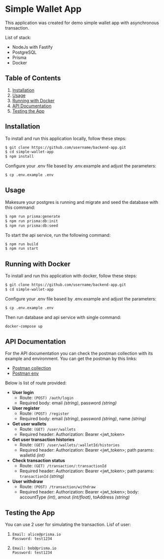 # Simple Wallet App

This application was created for demo simple wallet app with asynchronous transaction.

List of stack:

* NodeJs with Fastify
* PostgreSQL
* Prisma
* Docker

## Table of Contents

1. [Installation](#installation)
2. [Usage](#usage)
3. [Running with Docker](#running-with-docker)
4. [API Documentation](#api-documentation)
5. [Testing the App](#testing-the-app)

## Installation

To install and run this application locally, follow these steps:

```sh
$ git clone https://github.com/username/backend-app.git
$ cd simple-wallet-app
$ npm install
```

Configure your .env file based by .env.example and adjust the parameters:

```sh
$ cp .env.example .env
```

## Usage

Makesure your postgres is running and migrate and seed the database with this command:

```sh
$ npm run prisma:generate
$ npm run prisma:db:init
$ npm run prisma:db:seed
```

To start the api service, run the following command:

```sh
$ npm run build
$ npm run start
```

## Running with Docker

To install and run this application with docker, follow these steps:

```sh
$ git clone https://github.com/username/backend-app.git
$ cd simple-wallet-app
```

Configure your .env file based by .env.example and adjust the parameters:

```sh
$ cp .env.example .env
```

Then run database and api service with single command:

```sh
docker-compose up
```

## API Documentation

For the API documentation you can check the postman collection with its example and environment. You can get the postman by this links:

* [Postman collection](https://github.com/tukangk3tik/simple-wallet-app/blob/main/docs/WalletApp.postman_collection.json)
* [Postman env](https://github.com/tukangk3tik/simple-wallet-app/blob/main/docs/WalletApp.postman_environment.json)

Below is list of route provided:

- **User login**
  - Route: ``(POST) /auth/login``
  - Required body: email _(string)_, password _(string)_
- **User register**
  - Route: ``(POST) /register``
  - Required body: email _(string)_, password _(string)_, name _(string)_
- **Get user wallets**
  - Route: ``(GET) /user/wallets``
  - Required header: Authorization: Bearer <jwt_token>
- **Get user transaction histories**
  - Route: ``(GET) /user/wallets/:walletId/histories``
  - Required header: Authorization: Bearer <jwt_token>; path params: walletId _(int)_
- **Check transaction status**
  - Route: ``(GET) /transaction/:transactionId`` 
  - Required header: Authorization: Bearer <jwt_token>; path params: `transactionId` _(string)_
- **User withdraw**
  - Route: ``(POST) /transaction/withdraw``
  - Required header: Authorization: Bearer <jwt_token>; body: accountType _(int)_, amout _(int/float)_, toAddress _(string)_
 
## Testing the App
You can use 2 user for simulating the transaction. Lisf of user:
1. ```
   Email: alice@prisma.io
   Password: test1234
   ```
   
2. ```
   Email: bob@prisma.io
   Password: test1234
   ```
